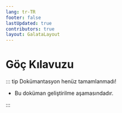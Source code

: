 ```yaml
---
lang: tr-TR
footer: false
lastUpdated: true
contributors: true
layout: GalataLayout
---
```


# Göç Kılavuzu

::: tip Dokümantasyon henüz tamamlanmadı!

- Bu doküman geliştirilme aşamasındadır.

:::